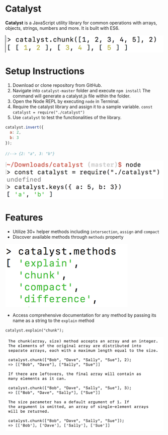 # Catalyst

**Catalyst** is a JavaScript utility library for common operations with
arrays, objects, strings, numbers and more. It is built with ES6.

![chunk Method](/screenshots/chunk-method.png)

# Setup Instructions

1) Download or clone repository from GitHub.
2) Navigate into `catalyst-master` folder and execute `npm install`
The command will generate a catalyst.js file within the folder.
3) Open the Node REPL by executing `node` in Terminal.
4) Require the catalyst library and assign it to a sample variable.
`const catalyst = require("./catalyst")`
5) Use `catalyst` to test the functionalities of the library.

```javascript
catalyst.invert({
  a: 2,
  b: 3
});

//--> {2: "a", 3: "b"}
```

![Setup Process](/screenshots/setup.png)

# Features

- Utilize 30+ helper methods including `intersection`, `assign` and `compact`
- Discover available methods through `methods` property

<img src="./screenshots/methods-property.png" alt="methods Property" height="200"/>

- Access comprehensive documentation for any method by passing its
name as a string to the `explain` method

```
catalyst.explain("chunk");
```
![explain Method](/screenshots/explain-method.png)
